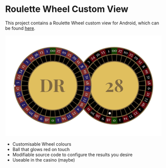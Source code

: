 # Roulette Wheel Custom View

This project contains a Roulette Wheel custom view for Android, which can be found [here](app/src/main/java/tsugumi/seii/bankai/jennao/RouletteWheelView.kt).
 
![Roulette Wheel Custom View Preview](roulette_wheel_custom_view.png)


- Customisable Wheel colours
- Ball that glows red on touch
- Modifiable source code to configure the results you desire
- Useable in the casino (maybe)
